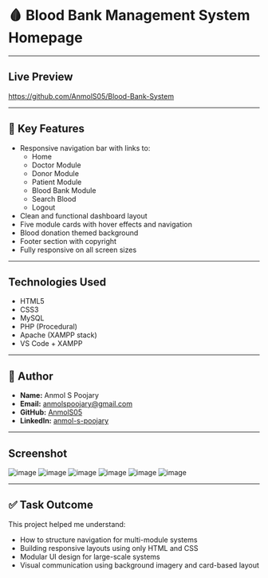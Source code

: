 # 🩸 Blood Bank Management System Homepage

---

##  Live Preview

 https://github.com/AnmolS05/Blood-Bank-System

---

## 📌 Key Features

- Responsive navigation bar with links to:
  - Home
  - Doctor Module
  - Donor Module
  - Patient Module
  - Blood Bank Module
  - Search Blood
  - Logout
- Clean and functional dashboard layout
- Five module cards with hover effects and navigation
- Blood donation themed background
- Footer section with copyright
- Fully responsive on all screen sizes

---

##  Technologies Used

- HTML5
- CSS3
- MySQL
- PHP (Procedural)
- Apache (XAMPP stack)
- VS Code + XAMPP
---

## 👤 Author

- **Name:** Anmol S Poojary  
- **Email:** anmolspoojary@gmail.com  
- **GitHub:** [AnmolS05](https://github.com/AnmolS05)  
- **LinkedIn:** [anmol-s-poojary](https://www.linkedin.com/in/anmol-s-poojary/)

---

##  Screenshot

![image](https://github.com/user-attachments/assets/80dd73ee-60fe-44ea-91a2-995d3c38d8d5)
![image](https://github.com/user-attachments/assets/77ef27b3-a141-4372-9ab5-c1ba0017a3d2)
![image](https://github.com/user-attachments/assets/8539cdf4-6f0d-42d0-9e7b-4c82d53346db)
![image](https://github.com/user-attachments/assets/5e179fd2-721f-4a65-8bb7-1c6709d4ab00)
![image](https://github.com/user-attachments/assets/23c803f9-51e0-4af9-ab3a-787989baca01)
![image](https://github.com/user-attachments/assets/9dde4fa6-f222-4bba-9fa8-52988661421a)


---

## ✅ Task Outcome

This project helped me understand:
- How to structure navigation for multi-module systems
- Building responsive layouts using only HTML and CSS
- Modular UI design for large-scale systems
- Visual communication using background imagery and card-based layout
